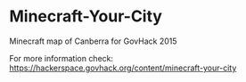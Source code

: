 # Minecraft-Your-City
Minecraft map of Canberra for GovHack 2015

For more information check: https://hackerspace.govhack.org/content/minecraft-your-city
